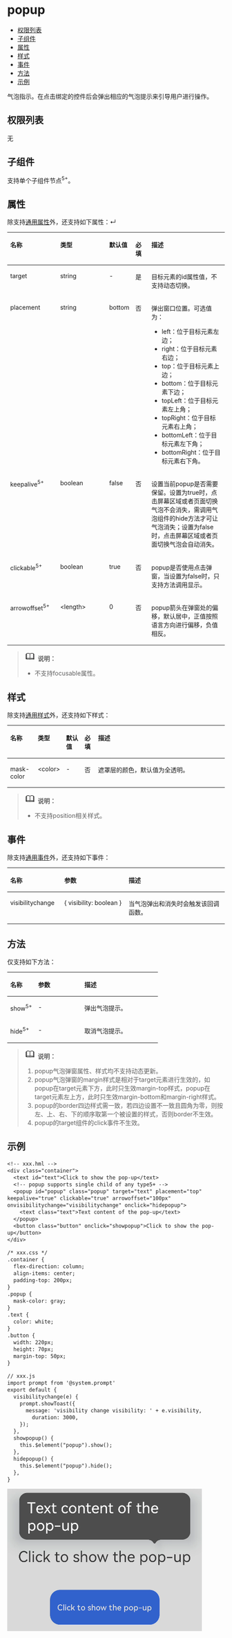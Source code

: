 # popup<a name="ZH-CN_TOPIC_0000001164290708"></a>

-   [权限列表](#zh-cn_topic_0000001127284822_section11257113618419)
-   [子组件](#zh-cn_topic_0000001127284822_s726c642d8f514b0cb5ef8854fe6ac02c)
-   [属性](#zh-cn_topic_0000001127284822_s7ff9da9346504b11aca7015dc689dc67)
-   [样式](#zh-cn_topic_0000001127284822_s472a5052130e49bca059adfe7bb6b96d)
-   [事件](#zh-cn_topic_0000001127284822_section1295913853210)
-   [方法](#zh-cn_topic_0000001127284822_section1970516568131)
-   [示例](#zh-cn_topic_0000001127284822_section29231018162418)

气泡指示。在点击绑定的控件后会弹出相应的气泡提示来引导用户进行操作。

## 权限列表<a name="zh-cn_topic_0000001127284822_section11257113618419"></a>

无

## 子组件<a name="zh-cn_topic_0000001127284822_s726c642d8f514b0cb5ef8854fe6ac02c"></a>

支持单个子组件节点<sup>5+</sup>。

## 属性<a name="zh-cn_topic_0000001127284822_s7ff9da9346504b11aca7015dc689dc67"></a>

除支持[通用属性](js-components-common-attributes.md#ZH-CN_TOPIC_0000001163812208)外，还支持如下属性：↵

<a name="zh-cn_topic_0000001127284822_table20633101642315"></a>
<table><thead align="left"><tr id="zh-cn_topic_0000001127284822_row663331618238"><th class="cellrowborder" valign="top" width="23.119999999999997%" id="mcps1.1.6.1.1"><p id="zh-cn_topic_0000001127284822_aa872998ac2d84843a3c5161889afffef"><a name="zh-cn_topic_0000001127284822_aa872998ac2d84843a3c5161889afffef"></a><a name="zh-cn_topic_0000001127284822_aa872998ac2d84843a3c5161889afffef"></a>名称</p>
</th>
<th class="cellrowborder" valign="top" width="23.119999999999997%" id="mcps1.1.6.1.2"><p id="zh-cn_topic_0000001127284822_ab2111648ee0e4f6d881be8954e7acaab"><a name="zh-cn_topic_0000001127284822_ab2111648ee0e4f6d881be8954e7acaab"></a><a name="zh-cn_topic_0000001127284822_ab2111648ee0e4f6d881be8954e7acaab"></a>类型</p>
</th>
<th class="cellrowborder" valign="top" width="10.48%" id="mcps1.1.6.1.3"><p id="zh-cn_topic_0000001127284822_ab377d1c90900478ea4ecab51e9a058af"><a name="zh-cn_topic_0000001127284822_ab377d1c90900478ea4ecab51e9a058af"></a><a name="zh-cn_topic_0000001127284822_ab377d1c90900478ea4ecab51e9a058af"></a>默认值</p>
</th>
<th class="cellrowborder" valign="top" width="7.5200000000000005%" id="mcps1.1.6.1.4"><p id="zh-cn_topic_0000001127284822_p824610360217"><a name="zh-cn_topic_0000001127284822_p824610360217"></a><a name="zh-cn_topic_0000001127284822_p824610360217"></a>必填</p>
</th>
<th class="cellrowborder" valign="top" width="35.76%" id="mcps1.1.6.1.5"><p id="zh-cn_topic_0000001127284822_a1d574a0044ed42ec8a2603bc82734232"><a name="zh-cn_topic_0000001127284822_a1d574a0044ed42ec8a2603bc82734232"></a><a name="zh-cn_topic_0000001127284822_a1d574a0044ed42ec8a2603bc82734232"></a>描述</p>
</th>
</tr>
</thead>
<tbody><tr id="zh-cn_topic_0000001127284822_row679154543116"><td class="cellrowborder" valign="top" width="23.119999999999997%" headers="mcps1.1.6.1.1 "><p id="zh-cn_topic_0000001127284822_p15904153153119"><a name="zh-cn_topic_0000001127284822_p15904153153119"></a><a name="zh-cn_topic_0000001127284822_p15904153153119"></a>target</p>
</td>
<td class="cellrowborder" valign="top" width="23.119999999999997%" headers="mcps1.1.6.1.2 "><p id="zh-cn_topic_0000001127284822_p6904205312310"><a name="zh-cn_topic_0000001127284822_p6904205312310"></a><a name="zh-cn_topic_0000001127284822_p6904205312310"></a>string</p>
</td>
<td class="cellrowborder" valign="top" width="10.48%" headers="mcps1.1.6.1.3 "><p id="zh-cn_topic_0000001127284822_p79041853123118"><a name="zh-cn_topic_0000001127284822_p79041853123118"></a><a name="zh-cn_topic_0000001127284822_p79041853123118"></a>-</p>
</td>
<td class="cellrowborder" valign="top" width="7.5200000000000005%" headers="mcps1.1.6.1.4 "><p id="zh-cn_topic_0000001127284822_p4904153173110"><a name="zh-cn_topic_0000001127284822_p4904153173110"></a><a name="zh-cn_topic_0000001127284822_p4904153173110"></a>是</p>
</td>
<td class="cellrowborder" valign="top" width="35.76%" headers="mcps1.1.6.1.5 "><p id="zh-cn_topic_0000001127284822_p9904155363115"><a name="zh-cn_topic_0000001127284822_p9904155363115"></a><a name="zh-cn_topic_0000001127284822_p9904155363115"></a>目标元素的id属性值，不支持动态切换。</p>
</td>
</tr>
<tr id="zh-cn_topic_0000001127284822_row17485184243110"><td class="cellrowborder" valign="top" width="23.119999999999997%" headers="mcps1.1.6.1.1 "><p id="zh-cn_topic_0000001127284822_p11904175316315"><a name="zh-cn_topic_0000001127284822_p11904175316315"></a><a name="zh-cn_topic_0000001127284822_p11904175316315"></a>placement</p>
</td>
<td class="cellrowborder" valign="top" width="23.119999999999997%" headers="mcps1.1.6.1.2 "><p id="zh-cn_topic_0000001127284822_p1390413531314"><a name="zh-cn_topic_0000001127284822_p1390413531314"></a><a name="zh-cn_topic_0000001127284822_p1390413531314"></a>string</p>
</td>
<td class="cellrowborder" valign="top" width="10.48%" headers="mcps1.1.6.1.3 "><p id="zh-cn_topic_0000001127284822_p390465317319"><a name="zh-cn_topic_0000001127284822_p390465317319"></a><a name="zh-cn_topic_0000001127284822_p390465317319"></a>bottom</p>
</td>
<td class="cellrowborder" valign="top" width="7.5200000000000005%" headers="mcps1.1.6.1.4 "><p id="zh-cn_topic_0000001127284822_p1990415317319"><a name="zh-cn_topic_0000001127284822_p1990415317319"></a><a name="zh-cn_topic_0000001127284822_p1990415317319"></a>否</p>
</td>
<td class="cellrowborder" valign="top" width="35.76%" headers="mcps1.1.6.1.5 "><p id="zh-cn_topic_0000001127284822_p1990410531316"><a name="zh-cn_topic_0000001127284822_p1990410531316"></a><a name="zh-cn_topic_0000001127284822_p1990410531316"></a>弹出窗口位置。可选值为：</p>
<a name="zh-cn_topic_0000001127284822_ul1190565393119"></a><a name="zh-cn_topic_0000001127284822_ul1190565393119"></a><ul id="zh-cn_topic_0000001127284822_ul1190565393119"><li>left：位于目标元素左边；</li><li>right：位于目标元素右边；</li><li>top：位于目标元素上边；</li><li>bottom：位于目标元素下边；</li><li>topLeft：位于目标元素左上角；</li><li>topRight：位于目标元素右上角；</li><li>bottomLeft：位于目标元素左下角；</li><li>bottomRight：位于目标元素右下角。</li></ul>
</td>
</tr>
<tr id="zh-cn_topic_0000001127284822_row5684114975"><td class="cellrowborder" valign="top" width="23.119999999999997%" headers="mcps1.1.6.1.1 "><p id="zh-cn_topic_0000001127284822_p156851846718"><a name="zh-cn_topic_0000001127284822_p156851846718"></a><a name="zh-cn_topic_0000001127284822_p156851846718"></a>keepalive<sup id="zh-cn_topic_0000001127284822_sup7289771114"><a name="zh-cn_topic_0000001127284822_sup7289771114"></a><a name="zh-cn_topic_0000001127284822_sup7289771114"></a><span>5+</span></sup></p>
</td>
<td class="cellrowborder" valign="top" width="23.119999999999997%" headers="mcps1.1.6.1.2 "><p id="zh-cn_topic_0000001127284822_p13685642077"><a name="zh-cn_topic_0000001127284822_p13685642077"></a><a name="zh-cn_topic_0000001127284822_p13685642077"></a>boolean</p>
</td>
<td class="cellrowborder" valign="top" width="10.48%" headers="mcps1.1.6.1.3 "><p id="zh-cn_topic_0000001127284822_p16685164777"><a name="zh-cn_topic_0000001127284822_p16685164777"></a><a name="zh-cn_topic_0000001127284822_p16685164777"></a>false</p>
</td>
<td class="cellrowborder" valign="top" width="7.5200000000000005%" headers="mcps1.1.6.1.4 "><p id="zh-cn_topic_0000001127284822_p1068513410710"><a name="zh-cn_topic_0000001127284822_p1068513410710"></a><a name="zh-cn_topic_0000001127284822_p1068513410710"></a>否</p>
</td>
<td class="cellrowborder" valign="top" width="35.76%" headers="mcps1.1.6.1.5 "><p id="zh-cn_topic_0000001127284822_p10685144771"><a name="zh-cn_topic_0000001127284822_p10685144771"></a><a name="zh-cn_topic_0000001127284822_p10685144771"></a>设置当前popup是否需要保留。设置为true时，点击屏幕区域或者页面切换气泡不会消失，需调用气泡组件的hide方法才可让气泡消失；设置为false时，点击屏幕区域或者页面切换气泡会自动消失。</p>
</td>
</tr>
<tr id="zh-cn_topic_0000001127284822_row99782190913"><td class="cellrowborder" valign="top" width="23.119999999999997%" headers="mcps1.1.6.1.1 "><p id="zh-cn_topic_0000001127284822_p397971910920"><a name="zh-cn_topic_0000001127284822_p397971910920"></a><a name="zh-cn_topic_0000001127284822_p397971910920"></a>clickable<sup id="zh-cn_topic_0000001127284822_sup143370106114"><a name="zh-cn_topic_0000001127284822_sup143370106114"></a><a name="zh-cn_topic_0000001127284822_sup143370106114"></a><span>5+</span></sup></p>
</td>
<td class="cellrowborder" valign="top" width="23.119999999999997%" headers="mcps1.1.6.1.2 "><p id="zh-cn_topic_0000001127284822_p149793191095"><a name="zh-cn_topic_0000001127284822_p149793191095"></a><a name="zh-cn_topic_0000001127284822_p149793191095"></a>boolean</p>
</td>
<td class="cellrowborder" valign="top" width="10.48%" headers="mcps1.1.6.1.3 "><p id="zh-cn_topic_0000001127284822_p197981917920"><a name="zh-cn_topic_0000001127284822_p197981917920"></a><a name="zh-cn_topic_0000001127284822_p197981917920"></a>true</p>
</td>
<td class="cellrowborder" valign="top" width="7.5200000000000005%" headers="mcps1.1.6.1.4 "><p id="zh-cn_topic_0000001127284822_p1197914193916"><a name="zh-cn_topic_0000001127284822_p1197914193916"></a><a name="zh-cn_topic_0000001127284822_p1197914193916"></a>否</p>
</td>
<td class="cellrowborder" valign="top" width="35.76%" headers="mcps1.1.6.1.5 "><p id="zh-cn_topic_0000001127284822_p39792192095"><a name="zh-cn_topic_0000001127284822_p39792192095"></a><a name="zh-cn_topic_0000001127284822_p39792192095"></a>popup是否使用点击弹窗，当设置为false时，只支持方法调用显示。</p>
</td>
</tr>
<tr id="zh-cn_topic_0000001127284822_row94796310119"><td class="cellrowborder" valign="top" width="23.119999999999997%" headers="mcps1.1.6.1.1 "><p id="zh-cn_topic_0000001127284822_p174804313111"><a name="zh-cn_topic_0000001127284822_p174804313111"></a><a name="zh-cn_topic_0000001127284822_p174804313111"></a>arrowoffset<sup id="zh-cn_topic_0000001127284822_sup1520573571311"><a name="zh-cn_topic_0000001127284822_sup1520573571311"></a><a name="zh-cn_topic_0000001127284822_sup1520573571311"></a><span>5+</span></sup></p>
</td>
<td class="cellrowborder" valign="top" width="23.119999999999997%" headers="mcps1.1.6.1.2 "><p id="zh-cn_topic_0000001127284822_p1948053131110"><a name="zh-cn_topic_0000001127284822_p1948053131110"></a><a name="zh-cn_topic_0000001127284822_p1948053131110"></a>&lt;length&gt;</p>
</td>
<td class="cellrowborder" valign="top" width="10.48%" headers="mcps1.1.6.1.3 "><p id="zh-cn_topic_0000001127284822_p6480831191117"><a name="zh-cn_topic_0000001127284822_p6480831191117"></a><a name="zh-cn_topic_0000001127284822_p6480831191117"></a>0</p>
</td>
<td class="cellrowborder" valign="top" width="7.5200000000000005%" headers="mcps1.1.6.1.4 "><p id="zh-cn_topic_0000001127284822_p8480153151112"><a name="zh-cn_topic_0000001127284822_p8480153151112"></a><a name="zh-cn_topic_0000001127284822_p8480153151112"></a>否</p>
</td>
<td class="cellrowborder" valign="top" width="35.76%" headers="mcps1.1.6.1.5 "><p id="zh-cn_topic_0000001127284822_p548093131119"><a name="zh-cn_topic_0000001127284822_p548093131119"></a><a name="zh-cn_topic_0000001127284822_p548093131119"></a>popup箭头在弹窗处的偏移，默认居中，正值按照语言方向进行偏移，负值相反。</p>
</td>
</tr>
</tbody>
</table>

>![](../../public_sys-resources/icon-note.gif) **说明：** 
>-   不支持focusable属性。

## 样式<a name="zh-cn_topic_0000001127284822_s472a5052130e49bca059adfe7bb6b96d"></a>

除支持[通用样式](js-components-common-styles.md#ZH-CN_TOPIC_0000001163932190)外，还支持如下样式：

<a name="zh-cn_topic_0000001127284822_table9160202272017"></a>
<table><thead align="left"><tr id="zh-cn_topic_0000001127284822_row15160122212204"><th class="cellrowborder" valign="top" width="12.688731126887312%" id="mcps1.1.6.1.1"><p id="zh-cn_topic_0000001127284822_p5160182214208"><a name="zh-cn_topic_0000001127284822_p5160182214208"></a><a name="zh-cn_topic_0000001127284822_p5160182214208"></a>名称</p>
</th>
<th class="cellrowborder" valign="top" width="10.47895210478952%" id="mcps1.1.6.1.2"><p id="zh-cn_topic_0000001127284822_p0160122232018"><a name="zh-cn_topic_0000001127284822_p0160122232018"></a><a name="zh-cn_topic_0000001127284822_p0160122232018"></a>类型</p>
</th>
<th class="cellrowborder" valign="top" width="8.60913908609139%" id="mcps1.1.6.1.3"><p id="zh-cn_topic_0000001127284822_p13160152232015"><a name="zh-cn_topic_0000001127284822_p13160152232015"></a><a name="zh-cn_topic_0000001127284822_p13160152232015"></a>默认值</p>
</th>
<th class="cellrowborder" valign="top" width="6.28937106289371%" id="mcps1.1.6.1.4"><p id="zh-cn_topic_0000001127284822_p101617229209"><a name="zh-cn_topic_0000001127284822_p101617229209"></a><a name="zh-cn_topic_0000001127284822_p101617229209"></a>必填</p>
</th>
<th class="cellrowborder" valign="top" width="61.933806619338064%" id="mcps1.1.6.1.5"><p id="zh-cn_topic_0000001127284822_p1616162216202"><a name="zh-cn_topic_0000001127284822_p1616162216202"></a><a name="zh-cn_topic_0000001127284822_p1616162216202"></a>描述</p>
</th>
</tr>
</thead>
<tbody><tr id="zh-cn_topic_0000001127284822_row191611622172010"><td class="cellrowborder" valign="top" width="12.688731126887312%" headers="mcps1.1.6.1.1 "><p id="zh-cn_topic_0000001127284822_p1816142292013"><a name="zh-cn_topic_0000001127284822_p1816142292013"></a><a name="zh-cn_topic_0000001127284822_p1816142292013"></a>mask-color</p>
</td>
<td class="cellrowborder" valign="top" width="10.47895210478952%" headers="mcps1.1.6.1.2 "><p id="zh-cn_topic_0000001127284822_p516152217201"><a name="zh-cn_topic_0000001127284822_p516152217201"></a><a name="zh-cn_topic_0000001127284822_p516152217201"></a>&lt;color&gt;</p>
</td>
<td class="cellrowborder" valign="top" width="8.60913908609139%" headers="mcps1.1.6.1.3 "><p id="zh-cn_topic_0000001127284822_p11161102218207"><a name="zh-cn_topic_0000001127284822_p11161102218207"></a><a name="zh-cn_topic_0000001127284822_p11161102218207"></a>-</p>
</td>
<td class="cellrowborder" valign="top" width="6.28937106289371%" headers="mcps1.1.6.1.4 "><p id="zh-cn_topic_0000001127284822_p8161162282014"><a name="zh-cn_topic_0000001127284822_p8161162282014"></a><a name="zh-cn_topic_0000001127284822_p8161162282014"></a>否</p>
</td>
<td class="cellrowborder" valign="top" width="61.933806619338064%" headers="mcps1.1.6.1.5 "><p id="zh-cn_topic_0000001127284822_p1416162202014"><a name="zh-cn_topic_0000001127284822_p1416162202014"></a><a name="zh-cn_topic_0000001127284822_p1416162202014"></a>遮罩层的颜色，默认值为全透明。</p>
</td>
</tr>
</tbody>
</table>

>![](../../public_sys-resources/icon-note.gif) **说明：** 
>-   不支持position相关样式。

## 事件<a name="zh-cn_topic_0000001127284822_section1295913853210"></a>

除支持[通用事件](js-components-common-events.md#ZH-CN_TOPIC_0000001209412119)外，还支持如下事件：

<a name="zh-cn_topic_0000001127284822_table836435619510"></a>
<table><thead align="left"><tr id="zh-cn_topic_0000001127284822_row153658563517"><th class="cellrowborder" valign="top" width="24.852485248524854%" id="mcps1.1.4.1.1"><p id="zh-cn_topic_0000001127284822_a426b8903842d48fa8012a24ff3c997eb"><a name="zh-cn_topic_0000001127284822_a426b8903842d48fa8012a24ff3c997eb"></a><a name="zh-cn_topic_0000001127284822_a426b8903842d48fa8012a24ff3c997eb"></a>名称</p>
</th>
<th class="cellrowborder" valign="top" width="29.552955295529554%" id="mcps1.1.4.1.2"><p id="zh-cn_topic_0000001127284822_a53448ba47e5e4ae9bf7774c90820e970"><a name="zh-cn_topic_0000001127284822_a53448ba47e5e4ae9bf7774c90820e970"></a><a name="zh-cn_topic_0000001127284822_a53448ba47e5e4ae9bf7774c90820e970"></a>参数</p>
</th>
<th class="cellrowborder" valign="top" width="45.5945594559456%" id="mcps1.1.4.1.3"><p id="zh-cn_topic_0000001127284822_add489ff50c444f24b759162c7f4bad9a"><a name="zh-cn_topic_0000001127284822_add489ff50c444f24b759162c7f4bad9a"></a><a name="zh-cn_topic_0000001127284822_add489ff50c444f24b759162c7f4bad9a"></a>描述</p>
</th>
</tr>
</thead>
<tbody><tr id="zh-cn_topic_0000001127284822_row84115915325"><td class="cellrowborder" valign="top" width="24.852485248524854%" headers="mcps1.1.4.1.1 "><p id="zh-cn_topic_0000001127284822_p1458817720332"><a name="zh-cn_topic_0000001127284822_p1458817720332"></a><a name="zh-cn_topic_0000001127284822_p1458817720332"></a>visibilitychange</p>
</td>
<td class="cellrowborder" valign="top" width="29.552955295529554%" headers="mcps1.1.4.1.2 "><p id="zh-cn_topic_0000001127284822_p115888783316"><a name="zh-cn_topic_0000001127284822_p115888783316"></a><a name="zh-cn_topic_0000001127284822_p115888783316"></a>{ visibility: boolean }</p>
</td>
<td class="cellrowborder" valign="top" width="45.5945594559456%" headers="mcps1.1.4.1.3 "><p id="zh-cn_topic_0000001127284822_p558817173314"><a name="zh-cn_topic_0000001127284822_p558817173314"></a><a name="zh-cn_topic_0000001127284822_p558817173314"></a>当气泡弹出和消失时会触发该回调函数。</p>
</td>
</tr>
</tbody>
</table>

## 方法<a name="zh-cn_topic_0000001127284822_section1970516568131"></a>

仅支持如下方法：

<a name="zh-cn_topic_0000001127284822_table20753173210251"></a>
<table><thead align="left"><tr id="zh-cn_topic_0000001127284822_row575363214257"><th class="cellrowborder" valign="top" width="18.459999999999997%" id="mcps1.1.4.1.1"><p id="zh-cn_topic_0000001127284822_p157531032112517"><a name="zh-cn_topic_0000001127284822_p157531032112517"></a><a name="zh-cn_topic_0000001127284822_p157531032112517"></a>名称</p>
</th>
<th class="cellrowborder" valign="top" width="30.769999999999996%" id="mcps1.1.4.1.2"><p id="zh-cn_topic_0000001127284822_p77531632132518"><a name="zh-cn_topic_0000001127284822_p77531632132518"></a><a name="zh-cn_topic_0000001127284822_p77531632132518"></a>参数</p>
</th>
<th class="cellrowborder" valign="top" width="50.77%" id="mcps1.1.4.1.3"><p id="zh-cn_topic_0000001127284822_p147531232132512"><a name="zh-cn_topic_0000001127284822_p147531232132512"></a><a name="zh-cn_topic_0000001127284822_p147531232132512"></a>描述</p>
</th>
</tr>
</thead>
<tbody><tr id="zh-cn_topic_0000001127284822_row15753113210251"><td class="cellrowborder" valign="top" width="18.459999999999997%" headers="mcps1.1.4.1.1 "><p id="zh-cn_topic_0000001127284822_p2314135812511"><a name="zh-cn_topic_0000001127284822_p2314135812511"></a><a name="zh-cn_topic_0000001127284822_p2314135812511"></a>show<sup id="zh-cn_topic_0000001127284822_sup969153720142"><a name="zh-cn_topic_0000001127284822_sup969153720142"></a><a name="zh-cn_topic_0000001127284822_sup969153720142"></a><span>5+</span></sup></p>
</td>
<td class="cellrowborder" valign="top" width="30.769999999999996%" headers="mcps1.1.4.1.2 "><p id="zh-cn_topic_0000001127284822_p7314115819256"><a name="zh-cn_topic_0000001127284822_p7314115819256"></a><a name="zh-cn_topic_0000001127284822_p7314115819256"></a>-</p>
</td>
<td class="cellrowborder" valign="top" width="50.77%" headers="mcps1.1.4.1.3 "><p id="zh-cn_topic_0000001127284822_p0314958162512"><a name="zh-cn_topic_0000001127284822_p0314958162512"></a><a name="zh-cn_topic_0000001127284822_p0314958162512"></a>弹出气泡提示。</p>
</td>
</tr>
<tr id="zh-cn_topic_0000001127284822_row393410526251"><td class="cellrowborder" valign="top" width="18.459999999999997%" headers="mcps1.1.4.1.1 "><p id="zh-cn_topic_0000001127284822_p7314358182512"><a name="zh-cn_topic_0000001127284822_p7314358182512"></a><a name="zh-cn_topic_0000001127284822_p7314358182512"></a>hide<sup id="zh-cn_topic_0000001127284822_sup16463154010141"><a name="zh-cn_topic_0000001127284822_sup16463154010141"></a><a name="zh-cn_topic_0000001127284822_sup16463154010141"></a>5+</sup></p>
</td>
<td class="cellrowborder" valign="top" width="30.769999999999996%" headers="mcps1.1.4.1.2 "><p id="zh-cn_topic_0000001127284822_p1231455814253"><a name="zh-cn_topic_0000001127284822_p1231455814253"></a><a name="zh-cn_topic_0000001127284822_p1231455814253"></a>-</p>
</td>
<td class="cellrowborder" valign="top" width="50.77%" headers="mcps1.1.4.1.3 "><p id="zh-cn_topic_0000001127284822_p10314105842512"><a name="zh-cn_topic_0000001127284822_p10314105842512"></a><a name="zh-cn_topic_0000001127284822_p10314105842512"></a>取消气泡提示。</p>
</td>
</tr>
</tbody>
</table>

>![](../../public_sys-resources/icon-note.gif) **说明：** 
>1.  popup气泡弹窗属性、样式均不支持动态更新。
>2.  popup气泡弹窗的margin样式是相对于target元素进行生效的，如popup在target元素下方，此时只生效margin-top样式，popup在target元素左上方，此时只生效margin-bottom和margin-right样式。
>3.  popup的border四边样式需一致，若四边设置不一致且圆角为零，则按左、上、右、下的顺序取第一个被设置的样式，否则border不生效。
>4.  popup的target组件的click事件不生效。

## 示例<a name="zh-cn_topic_0000001127284822_section29231018162418"></a>

```
<!-- xxx.hml -->
<div class="container">
  <text id="text">Click to show the pop-up</text>
  <!-- popup supports single child of any type5+ -->
  <popup id="popup" class="popup" target="text" placement="top" keepalive="true" clickable="true" arrowoffset="100px" onvisibilitychange="visibilitychange" onclick="hidepopup">
    <text class="text">Text content of the pop-up</text>
  </popup>
  <button class="button" onclick="showpopup">Click to show the pop-up</button>
</div>
```

```
/* xxx.css */
.container {
  flex-direction: column;
  align-items: center;
  padding-top: 200px;
}
.popup {
  mask-color: gray;
}
.text {
  color: white;
}
.button {
  width: 220px;
  height: 70px;
  margin-top: 50px;
}
```

```
// xxx.js
import prompt from '@system.prompt'
export default {
  visibilitychange(e) {
    prompt.showToast({
      message: 'visibility change visibility: ' + e.visibility,
        duration: 3000,
    }); 
  },
  showpopup() {
    this.$element("popup").show();
  },
  hidepopup() {
    this.$element("popup").hide();
  },
}
```

![](figures/zh-cn_image_0000001178886129.png)

